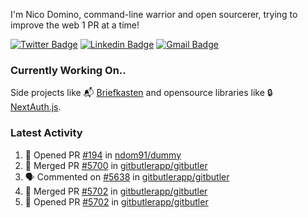 
I'm Nico Domino, command-line warrior and open sourcerer, trying to improve the web 1 PR at a time!

[![Twitter Badge](https://img.shields.io/badge/-@ndom91-1ca0f1?style=flat-square&labelColor=1ca0f1&logo=twitter&logoColor=white&link=https://twitter.com/ndom91)](https://twitter.com/ndom91) [![Linkedin Badge](https://img.shields.io/badge/-ndom91-blue?style=flat-square&logo=Linkedin&logoColor=white&link=https://www.linkedin.com/in/ndom91/)](https://www.linkedin.com/in/ndom91/) [![Gmail Badge](https://img.shields.io/badge/-yo@ndo.dev-c14438?style=flat-square&logo=mail.ru&logoColor=white&link=mailto:yo@ndo.dev)](mailto:yo@ndo.dev)

### Currently Working On..

Side projects like 📬 [Briefkasten](https://briefkastenhq.com) and opensource libraries like 🔒 [NextAuth.js](https://github.com/nextauthjs/next-auth).

<!--START_SECTION_PROFILE_VIEWS:readme-info-->
<!--END_SECTION_PROFILE_VIEWS:readme-info-->

<!--START_SECTION_DAILY_COMMIT:readme-info-->
<!--END_SECTION_DAILY_COMMIT:readme-info-->

<!--START_SECTION_WEEKLY_COMMIT:readme-info-->
<!--END_SECTION_WEEKLY_COMMIT:readme-info-->

### Latest Activity

<!--START_SECTION:activity-->
1. 💪 Opened PR [#194](https://github.com/ndom91/dummy/pull/194) in [ndom91/dummy](https://github.com/ndom91/dummy)
2. 🎉 Merged PR [#5700](https://github.com/gitbutlerapp/gitbutler/pull/5700) in [gitbutlerapp/gitbutler](https://github.com/gitbutlerapp/gitbutler)
3. 🗣 Commented on [#5638](https://github.com/gitbutlerapp/gitbutler/issues/5638#issuecomment-2504540663) in [gitbutlerapp/gitbutler](https://github.com/gitbutlerapp/gitbutler)
4. 🎉 Merged PR [#5702](https://github.com/gitbutlerapp/gitbutler/pull/5702) in [gitbutlerapp/gitbutler](https://github.com/gitbutlerapp/gitbutler)
5. 💪 Opened PR [#5702](https://github.com/gitbutlerapp/gitbutler/pull/5702) in [gitbutlerapp/gitbutler](https://github.com/gitbutlerapp/gitbutler)
<!--END_SECTION:activity-->
